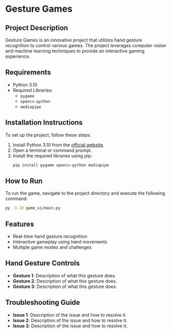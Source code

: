 # Gesture Games

## Project Description
Gesture Games is an innovative project that utilizes hand gesture recognition to control various games. The project leverages computer vision and machine learning techniques to provide an interactive gaming experience.

## Requirements
- Python 3.10
- Required Libraries:
  - `pygame`
  - `opencv-python`
  - `mediapipe`

## Installation Instructions
To set up the project, follow these steps:

1. Install Python 3.10 from the [official website](https://www.python.org/downloads/).
2. Open a terminal or command prompt.
3. Install the required libraries using pip:
   ```bash
   pip install pygame opencv-python mediapipe
   ```

## How to Run
To run the game, navigate to the project directory and execute the following command:
```bash
py -3.10 game_ui/main.py
```

## Features
- Real-time hand gesture recognition
- Interactive gameplay using hand movements
- Multiple game modes and challenges

## Hand Gesture Controls
- **Gesture 1**: Description of what this gesture does.
- **Gesture 2**: Description of what this gesture does.
- **Gesture 3**: Description of what this gesture does.

## Troubleshooting Guide
- **Issue 1**: Description of the issue and how to resolve it.
- **Issue 2**: Description of the issue and how to resolve it.
- **Issue 3**: Description of the issue and how to resolve it.